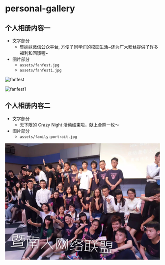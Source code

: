 personal-gallery
================

个人相册内容一
-------------

- 文字部分
    + 暨妹妹微信公众平台, 方便了同学们的校园生活~还为广大粉丝提供了许多福利和回馈喔~
- 图片部分
    + `assets/fanfest.jpg`
    + `assets/fanfest1.jpg`

![fanfest](https://github.com/jnuren12/docs/raw/master/assets/fanfest.JPG)

![fanfest1](https://github.com/jnuren12/docs/raw/master/assets/fanfest1.JPG)

个人相册内容二
-------------

- 文字部分
    + 无下限的 Crazy Night 活动结束啦，献上合照一枚～
- 图片部分
    + `assets/family-portrait.jpg`

![family-portrait](https://github.com/jnuren12/docs/raw/master/assets/family-portrait.jpg)
